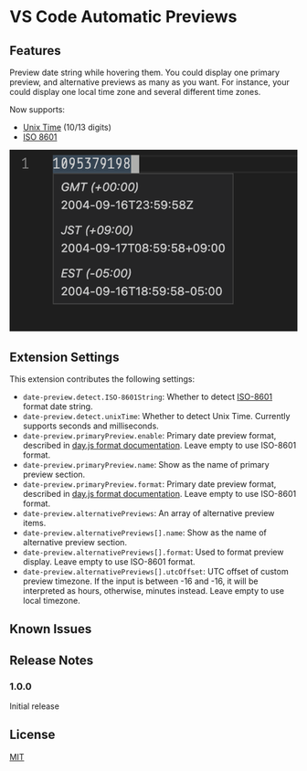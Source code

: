 # VS Code Automatic Previews

## Features

Preview date string while hovering them. You could display one primary preview, and alternative previews as many as you want. For instance, your could display one local time zone and several different time zones.

Now supports:

* [Unix Time](https://en.wikipedia.org/wiki/Unix_time) (10/13 digits)
* [ISO 8601](https://en.wikipedia.org/wiki/ISO_8601)

![Preview](resources/readme/preview.png)

## Extension Settings

This extension contributes the following settings:

* `date-preview.detect.ISO-8601String`: Whether to detect [ISO-8601](https://en.wikipedia.org/wiki/ISO_8601) format date string.
* `date-preview.detect.unixTime`: Whether to detect Unix Time. Currently supports seconds and milliseconds.
* `date-preview.primaryPreview.enable`: Primary date preview format, described in [day.js format documentation](https://day.js.org/docs/en/display/format). Leave empty to use ISO-8601 format.
* `date-preview.primaryPreview.name`: Show as the name of primary preview section.
* `date-preview.primaryPreview.format`: Primary date preview format, described in [day.js format documentation](https://day.js.org/docs/en/display/format). Leave empty to use ISO-8601 format.
* `date-preview.alternativePreviews`: An array of alternative preview items.
* `date-preview.alternativePreviews[].name`: Show as the name of alternative preview section.
* `date-preview.alternativePreviews[].format`: Used to format preview display. Leave empty to use ISO-8601 format.
* `date-preview.alternativePreviews[].utcOffset`: UTC offset of custom preview timezone. If the input is between -16 and -16, it will be interpreted as hours, otherwise, minutes instead. Leave empty to use local timezone.

## Known Issues

## Release Notes

### 1.0.0

Initial release

## License

[MIT](LICENSE.md)